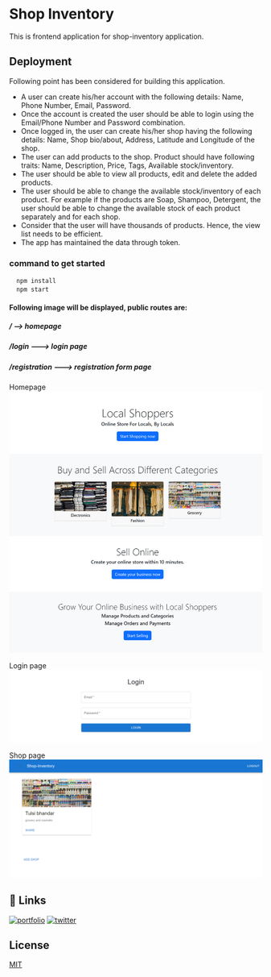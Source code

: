 
# Shop Inventory

This is frontend application for shop-inventory application.


## Deployment

Following point has been considered for building this application.

- A user can create his/her account with the following details: Name, Phone Number, Email, Password.
- Once the account is created the user should be able to login using the Email/Phone Number and Password combination.
- Once logged in, the user can create his/her shop having the following details: Name, Shop bio/about, Address, Latitude and Longitude of the shop.
- The user can add products to the shop. Product should have following traits: Name, Description, Price, Tags, Available stock/inventory.
- The user should be able to view all products, edit and delete the added products.
- The user should be able to change the available stock/inventory of each product. For example if the products are Soap, Shampoo, Detergent, the user should be able to change the available stock of each product separately and for each shop.
- Consider that the user will have thousands of products. Hence, the view list needs to be efficient.
- The app has maintained the data through token.


### command to get started
```bash
  npm install
  npm start 
```


#### Following image will be displayed, public routes are:
##### / --> homepage
##### /login ---> login page
##### /registration  ---> registration form page


Homepage
![App Screenshot](https://github.com/Parnidadu/shopper-frontend/blob/main/localhost_5173_.png?raw=true)

Login page
![App Screenshot](https://github.com/Parnidadu/shopper-frontend/blob/main/localhost_5173_login.png?raw=true)

Shop page
![App Screenshot](https://github.com/Parnidadu/shopper-frontend/blob/main/localhost_5173_shop.png?raw=true)




## 🔗 Links
[![portfolio](https://img.shields.io/badge/my_portfolio-000?style=for-the-badge&logo=ko-fi&logoColor=white)](https://pranavmishra.in/)
[![twitter](https://img.shields.io/badge/twitter-1DA1F2?style=for-the-badge&logo=twitter&logoColor=white)](https://twitter.com/parnidadu)


## License

[MIT](https://choosealicense.com/licenses/mit/)


